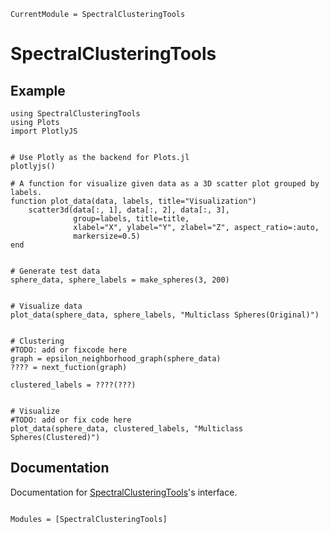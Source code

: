 ```@meta
CurrentModule = SpectralClusteringTools
```

# SpectralClusteringTools


## Example
```
using SpectralClusteringTools
using Plots
import PlotlyJS


# Use Plotly as the backend for Plots.jl
plotlyjs()

# A function for visualize given data as a 3D scatter plot grouped by labels.
function plot_data(data, labels, title="Visualization")
    scatter3d(data[:, 1], data[:, 2], data[:, 3],
              group=labels, title=title,
              xlabel="X", ylabel="Y", zlabel="Z", aspect_ratio=:auto,
              markersize=0.5)
end


# Generate test data
sphere_data, sphere_labels = make_spheres(3, 200)


# Visualize data
plot_data(sphere_data, sphere_labels, "Multiclass Spheres(Original)")


# Clustering 
#TODO: add or fixcode here
graph = epsilon_neighborhood_graph(sphere_data)
???? = next_fuction(graph)

clustered_labels = ????(???)


# Visualize
#TODO: add or fix code here
plot_data(sphere_data, clustered_labels, "Multiclass Spheres(Clustered)")

```



## Documentation 
Documentation for [SpectralClusteringTools](https://github.com/702ph/SpectralClusteringTools.jl)'s interface.




```@index
```


```@autodocs
Modules = [SpectralClusteringTools]
```
